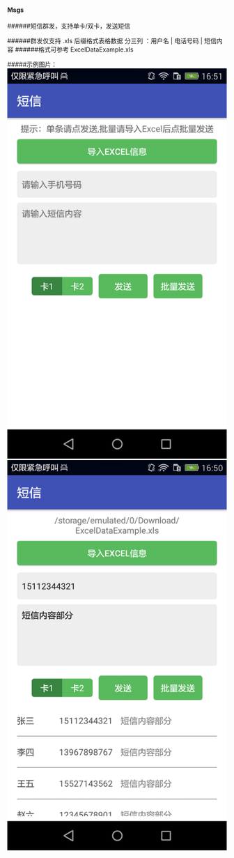 #### Msgs
######短信群发，支持单卡/双卡，发送短信 

######群发仅支持 .xls 后缀格式表格数据  分三列 ：用户名 | 电话号码 | 短信内容
######格式可参考 ExcelDataExample.xls

#####示例图片：
<br>
![示例1](./demo/pic0.png)
![示例2](./demo/pic1.png)
